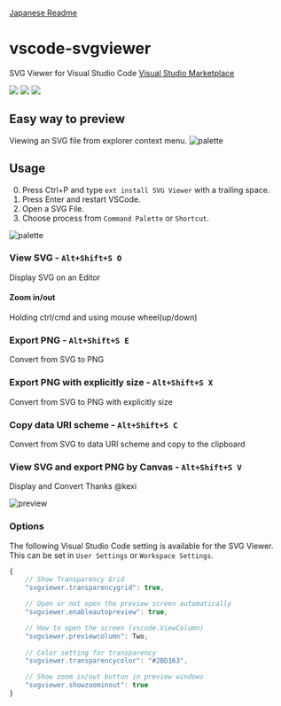 [Japanese Readme](README-ja.md)
# vscode-svgviewer
SVG Viewer for Visual Studio Code
[Visual Studio Marketplace](https://marketplace.visualstudio.com/items/cssho.vscode-svgviewer)

[![](https://vsmarketplacebadge.apphb.com/version/cssho.vscode-svgviewer.svg)](https://marketplace.visualstudio.com/items?itemName=cssho.vscode-svgviewer)
[![](https://vsmarketplacebadge.apphb.com/installs/cssho.vscode-svgviewer.svg)](https://marketplace.visualstudio.com/items?itemName=cssho.vscode-svgviewer)
[![](https://vsmarketplacebadge.apphb.com/rating/cssho.vscode-svgviewer.svg)](https://marketplace.visualstudio.com/items?itemName=cssho.vscode-svgviewer)

## Easy way to preview
Viewing an SVG file from explorer context menu.
![palette](img/from_context.gif)

## Usage 
0. Press Ctrl+P and type `ext install SVG Viewer` with a trailing space. 
0. Press Enter and restart VSCode.
0. Open a SVG File.
0. Choose process from `Command Palette` or `Shortcut`.

![palette](img/palette.png)

### View SVG - `Alt+Shift+S O`
Display SVG on an Editor

#### Zoom in/out
Holding ctrl/cmd and using mouse wheel(up/down)

### Export PNG - `Alt+Shift+S E`
Convert from SVG to PNG

### Export PNG with explicitly size - `Alt+Shift+S X`
Convert from SVG to PNG with explicitly size

### Copy data URI scheme - `Alt+Shift+S C`
Convert from SVG to data URI scheme and copy to the clipboard

### View SVG and export PNG by Canvas - `Alt+Shift+S V`
Display and Convert
Thanks @kexi

![preview](img/preview.png)

### Options
The following Visual Studio Code setting is available for the SVG Viewer.  This can be set in `User Settings` or `Workspace Settings`.

```javascript
{
    // Show Transparency Grid
    "svgviewer.transparencygrid": true,

    // Open or not open the preview screen automatically
    "svgviewer.enableautopreview": true,

    // How to open the screen (vscode.ViewColumn)
    "svgviewer.previewcolumn": Two,
    
    // Color setting for transparency
    "svgviewer.transparencycolor": "#2BD163",

    // Show zoom in/out button in preview windows
    "svgviewer.showzoominout": true
}
```
